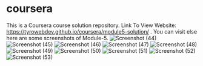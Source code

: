 # coursera
This is a Coursera course solution repository.
Link To View Website: https://tyrowebdev.github.io/coursera/module5-solution/ .
You can visit else here are some screenshots of Module-5.
![Screenshot (44)](https://user-images.githubusercontent.com/67948457/105401512-5a77c280-5c4c-11eb-964a-8084567d7375.png)
![Screenshot (45)](https://user-images.githubusercontent.com/67948457/105401529-606da380-5c4c-11eb-8dae-551c03d7fce8.png)
![Screenshot (46)](https://user-images.githubusercontent.com/67948457/105401542-64012a80-5c4c-11eb-999f-5841ae9ac459.png)
![Screenshot (47)](https://user-images.githubusercontent.com/67948457/105401548-66fc1b00-5c4c-11eb-9e4c-4035db64cd15.png)
![Screenshot (48)](https://user-images.githubusercontent.com/67948457/105401557-69f70b80-5c4c-11eb-907b-e0435bb2a902.png)
![Screenshot (49)](https://user-images.githubusercontent.com/67948457/105401588-6b283880-5c4c-11eb-9884-73861471cf48.png)
![Screenshot (50)](https://user-images.githubusercontent.com/67948457/105401614-6cf1fc00-5c4c-11eb-89aa-bdd06bc96d9e.png)
![Screenshot (51)](https://user-images.githubusercontent.com/67948457/105401640-6ebbbf80-5c4c-11eb-888a-02bcc6175d8b.png)
![Screenshot (52)](https://user-images.githubusercontent.com/67948457/105401683-70858300-5c4c-11eb-8f4e-766d4393d064.png)
![Screenshot (53)](https://user-images.githubusercontent.com/67948457/105401694-724f4680-5c4c-11eb-8cc8-4647fb4dc900.png)

